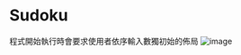 # Sudoku

程式開始執行時會要求使用者依序輸入數獨初始的佈局
![image](https://github.com/gary06548/Sudoku/assets/161955367/0544fa9a-cdab-4e3d-b00b-60bd748788b9)


